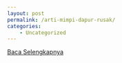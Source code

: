 ```yaml
---
layout: post
permalink: /arti-mimpi-dapur-rusak/
categories:
    - Uncategorized
---
```


[Baca Selengkapnya](/08)